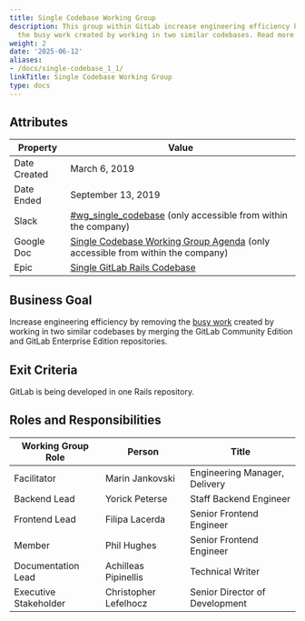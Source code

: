```yaml
---
title: Single Codebase Working Group
description: This group within GitLab increase engineering efficiency by removing
  the busy work created by working in two similar codebases. Read more!
weight: 2
date: '2025-06-12'
aliases:
- /docs/single-codebase_1_1/
linkTitle: Single Codebase Working Group
type: docs
---
```


## Attributes

| Property     | Value |
|--------------|-------|
| Date Created | March 6, 2019 |
| Date Ended   | September 13, 2019 |
| Slack        | [#wg_single_codebase](https://gitlab.slack.com/messages/CGDC5RRDX) (only accessible from within the company) |
| Google Doc   | [Single Codebase Working Group Agenda](https://docs.google.com/document/d/1TkkPY5lhqpRzO3wlRZzxA3XBYYiAaWJZPuHI4vuzySY/edit) (only accessible from within the company) |
| Epic         | [Single GitLab Rails Codebase](https://gitlab.com/groups/gitlab-org/-/epics/802) |

## Business Goal

Increase engineering efficiency by removing the [busy work](https://en.wikipedia.org/wiki/Busy_work) created by working in two similar codebases by merging the GitLab Community Edition and GitLab Enterprise Edition repositories.

## Exit Criteria

GitLab is being developed in one Rails repository.

## Roles and Responsibilities

| Working Group Role    | Person                | Title                          |
|-----------------------|-----------------------|--------------------------------|
| Facilitator           | Marin Jankovski       | Engineering Manager, Delivery  |
| Backend Lead          | Yorick Peterse        | Staff Backend Engineer         |
| Frontend Lead         | Filipa Lacerda        | Senior Frontend Engineer       |
| Member                | Phil Hughes           | Senior Frontend Engineer       |
| Documentation Lead    | Achilleas Pipinellis  | Technical Writer               |
| Executive Stakeholder | Christopher Lefelhocz | Senior Director of Development |
